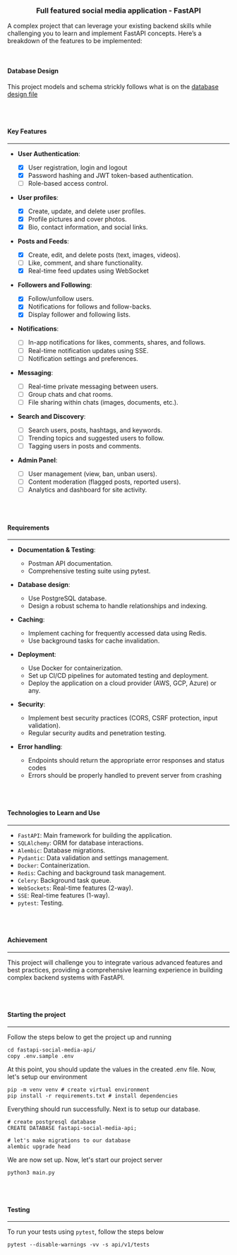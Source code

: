 <div align="center">
    <h3>Full featured social media application -  FastAPI</h3>
</div>

A complex project that can leverage your existing backend skills while challenging you to learn and implement FastAPI concepts. Here’s a breakdown of the features to be implemented:

<br />

#### Database Design

This project models and schema strickly follows what is on the [database design file](https://dbdiagram.io/d/full-featured-social-media-app-66a43a2d8b4bb5230e7b6ae7)

<br />
<br />

#### Key Features

---

- **User Authentication**:

  - [x] User registration, login and logout
  - [x] Password hashing and JWT token-based authentication.
  - [ ] Role-based access control.

- **User profiles**:

  - [x] Create, update, and delete user profiles.
  - [x] Profile pictures and cover photos.
  - [x] Bio, contact information, and social links.

- **Posts and Feeds**:

  - [x] Create, edit, and delete posts (text, images, videos).
  - [ ] Like, comment, and share functionality.
  - [x] Real-time feed updates using WebSocket

- **Followers and Following**:

  - [x] Follow/unfollow users.
  - [x] Notifications for follows and follow-backs.
  - [x] Display follower and following lists.

- **Notifications**:

  - [ ] In-app notifications for likes, comments, shares, and follows.
  - [ ] Real-time notification updates using SSE.
  - [ ] Notification settings and preferences.

- **Messaging**:

  - [ ] Real-time private messaging between users.
  - [ ] Group chats and chat rooms.
  - [ ] File sharing within chats (images, documents, etc.).

- **Search and Discovery**:

  - [ ] Search users, posts, hashtags, and keywords.
  - [ ] Trending topics and suggested users to follow.
  - [ ] Tagging users in posts and comments.

- **Admin Panel**:

  - [ ] User management (view, ban, unban users).
  - [ ] Content moderation (flagged posts, reported users).
  - [ ] Analytics and dashboard for site activity.

<br />
<br />

#### Requirements

---

- **Documentation & Testing**:

  - Postman API documentation.
  - Comprehensive testing suite using pytest.

- **Database design**:

  - Use PostgreSQL database.
  - Design a robust schema to handle relationships and indexing.

- **Caching**:

  - Implement caching for frequently accessed data using Redis.
  - Use background tasks for cache invalidation.

- **Deployment**:

  - Use Docker for containerization.
  - Set up CI/CD pipelines for automated testing and deployment.
  - Deploy the application on a cloud provider (AWS, GCP, Azure) or any.

- **Security**:

  - Implement best security practices (CORS, CSRF protection, input validation).
  - Regular security audits and penetration testing.

- **Error handling**:

  - Endpoints should return the appropriate error responses and status codes
  - Errors should be properly handled to prevent server from crashing

<br />
<br />

#### Technologies to Learn and Use

---

- `FastAPI`: Main framework for building the application.
- `SQLAlchemy`: ORM for database interactions.
- `Alembic`: Database migrations.
- `Pydantic`: Data validation and settings management.
- `Docker`: Containerization.
- `Redis`: Caching and background task management.
- `Celery`: Background task queue.
- `WebSockets`: Real-time features (2-way).
- `SSE`: Real-time features (1-way).
- `pytest`: Testing.

<br />
<br />

#### Achievement

---

This project will challenge you to integrate various advanced features and best practices, providing a comprehensive learning experience in building complex backend systems with FastAPI.

<br />
<br />

#### Starting the project

---

Follow the steps below to get the project up and running

```shell
cd fastapi-social-media-api/
copy .env.sample .env
```

At this point, you should update the values in the created .env file. Now, let's setup our environment

```shell
pip -m venv venv # create virtual environment
pip install -r requirements.txt # install dependencies
```

Everything should run successfully. Next is to setup our database.

```shell
# create postgresql database
CREATE DATABASE fastapi-social-media-api;

# let's make migrations to our database
alembic upgrade head
```

We are now set up. Now, let's start our project server

```shell
python3 main.py
```

<br />
<br />

#### Testing

---

To run your tests using `pytest`, follow the steps below

```shell
pytest --disable-warnings -vv -s api/v1/tests
```
